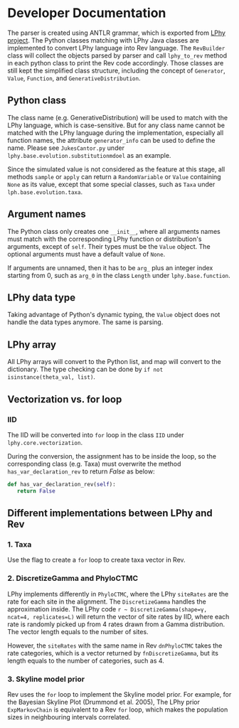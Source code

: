 # Developer Documentation

The parser is created using ANTLR grammar, 
which is exported from [LPhy project](https://github.com/LinguaPhylo/linguaPhylo).
The Python classes matching with LPhy Java classes are implemented to convert LPhy language into Rev language.
The `RevBuilder` class will collect the objects parsed by parser 
and call `lphy_to_rev` method in each python class to print the Rev code accordingly.
Those classes are still kept the simplified class structure, 
including the concept of `Generator`, `Value`, `Function`, and `GenerativeDistribution`.

## Python class

The class name (e.g. GenerativeDistribution) will be used to match with the LPhy language,
which is case-sensitive. 
But for any class name cannot be matched with the LPhy language during the implementation,
especially all function names, the attribute `generator_info` can be used to define the name.
Please see `JukesCantor.py` under `lphy.base.evolution.substitutionmdoel` as an example.

Since the simulated value is not considered as the feature at this stage,
all methods `sample` or `apply` can return a `RandomVariable` or `Value` containing `None` as its value,
except that some special classes, such as `Taxa` under `lph.base.evolution.taxa`.

## Argument names

The Python class only creates one `__init__`, where all arguments names must match with 
the corresponding LPhy function or distribution's arguments, except of `self`.
Their types must be the `Value` object.
The optional arguments must have a default value of `None`.

If arguments are unnamed, then it has to be `arg_` plus an integer index starting from 0,
such as `arg_0` in the class `Length` under `lphy.base.function`.

## LPhy data type

Taking advantage of Python's dynamic typing, the `Value` object 
does not handle the data types anymore. The same is parsing.

## LPhy array

All LPhy arrays will convert to the Python list, and map will convert to the dictionary.
The type checking can be done by `if not isinstance(theta_val, list)`.

## Vectorization vs. for loop

### IID

The IID will be converted into `for` loop in the class `IID` under `lphy.core.vectorization`.

During the conversion, the assignment has to be inside the loop,
so the corresponding class (e.g. Taxa) must overwrite the method `has_var_declaration_rev` to return _False_ as below:

```python
def has_var_declaration_rev(self):
   return False
```

## Different implementations between LPhy and Rev

### 1. Taxa

Use the flag to create a `for` loop to create taxa vector in Rev.

### 2. DiscretizeGamma and PhyloCTMC

LPhy implements differently in `PhyloCTMC`, where the LPhy `siteRates` are the rate for each site in the alignment. 
The `DiscretizeGamma` handles the approximation inside. 
The LPhy code `r ~ DiscretizeGamma(shape=γ, ncat=4, replicates=L)` will return the vector of site rates by IID, 
where each rate is randomly picked up from 4 rates drawn from a Gamma distribution. 
The vector length equals to the number of sites. 

However, the `siteRates` with the same name in Rev `dnPhyloCTMC` takes the rate categories, 
which is a vector returned by `fnDiscretizeGamma`, but its length equals to the number of categories,
such as 4.

### 3. Skyline model prior

Rev uses the `for` loop to implement the Skyline model prior.
For example, for the Bayesian Skyline Plot (Drummond et al. 2005),
The LPhy prior `ExpMarkovChain` is equivalent to a Rev `for` loop, 
which makes the population sizes in neighbouring intervals correlated.

